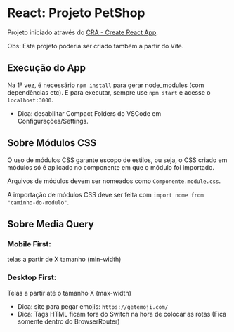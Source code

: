 # React: Projeto PetShop

Projeto iniciado através do [CRA - Create React App](https://github.com/facebook/create-react-app).

Obs: Este projeto poderia ser criado também a partir do Vite.

## Execução do App

Na 1ª vez, é necessário `npm install` para gerar node_modules (com dependências etc).
E para executar, sempre use `npm start` e acesse o `localhost:3000`.

- Dica: desabilitar Compact Folders do VSCode em Configurações/Settings.

## Sobre Módulos CSS

O uso de módulos CSS garante escopo de estilos, ou seja, o CSS criado em módulos só é aplicado no componente em que o módulo foi importado.

Arquivos de módulos devem ser nomeados como `Componente.module.css`.

A importação de módulos CSS deve ser feita com `import nome from "caminho-do-modulo"`.

## Sobre Media Query

### Mobile First:

telas a partir de X tamanho (min-width)

### Desktop First:

Telas a partir até o tamanho X (max-width)

- Dica: site para pegar emojis: `https://getemoji.com/`
- Dica: Tags HTML ficam fora do Switch na hora de colocar as rotas (Fica somente dentro do BrowserRouter)
